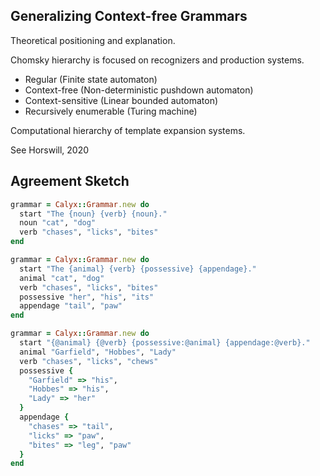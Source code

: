 ## Generalizing Context-free Grammars

Theoretical positioning and explanation.

Chomsky hierarchy is focused on recognizers and production systems.

- Regular (Finite state automaton)
- Context-free (Non-deterministic pushdown automaton)
- Context-sensitive (Linear bounded automaton)
- Recursively enumerable (Turing machine)

Computational hierarchy of template expansion systems.

See Horswill, 2020

## Agreement Sketch

```ruby
grammar = Calyx::Grammar.new do
  start "The {noun} {verb} {noun}."
  noun "cat", "dog"
  verb "chases", "licks", "bites"
end

grammar = Calyx::Grammar.new do
  start "The {animal} {verb} {possessive} {appendage}."
  animal "cat", "dog"
  verb "chases", "licks", "bites"
  possessive "her", "his", "its"
  appendage "tail", "paw"
end

grammar = Calyx::Grammar.new do
  start "{@animal} {@verb} {possessive:@animal} {appendage:@verb}."
  animal "Garfield", "Hobbes", "Lady"
  verb "chases", "licks", "chews"
  possessive {
    "Garfield" => "his",
    "Hobbes" => "his",
    "Lady" => "her"
  }
  appendage {
    "chases" => "tail",
    "licks" => "paw",
    "bites" => "leg", "paw"
  }
end
```
